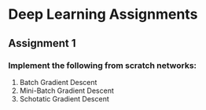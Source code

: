 # Deep Learning Assignments 

## Assignment 1

### Implement the following from scratch networks:
1) Batch Gradient Descent
2) Mini-Batch Gradient Descent
3) Schotatic Gradient Descent
